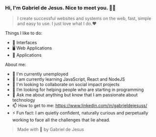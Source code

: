 ### Hi, I'm Gabriel de Jesus. Nice to meet you. 👋🏾

> I create successful websites and systems on the web, fast, simple and easy to use. I just love what I do.❤️

Things I like to do:
- 🎨 Interfaces
- 🖥 Web Applications
- 📱 Applications

About me:
- 🔭 I'm currently unemployed
- 🌱 I am currently learning JavaScript, React and NodeJS
- 👯 I'm looking to collaborate on social impact projects
- 🤔 I’m looking for helping people who are starting in programming
- 💬 Ask me about anything but know that I am passionate about technology
- 📫 How to get to me: https://www.linkedin.com/in/gabrieldejesuss/
- ⚡ Fun fact: I am quietly confident, naturally curious and perpetually working to face all the challenges that lie ahead.

> Made with 🖤 by Gabriel de Jesus
